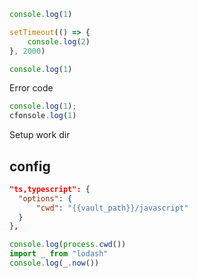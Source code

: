 
```ts
console.log(1)  

setTimeout(() => {
	console.log(2)
}, 2000)
```

```js
console.log(1)  
```

Error code

```javascript
console.log(1);
cfonsole.log(1)
```

Setup work dir

## config

```json
"ts,typescript": {
  "options": {
	  "cwd": "{{vault_path}}/javascript"
  }
},
```

```ts
console.log(process.cwd())
import _ from "lodash"
console.log(_.now())
```
